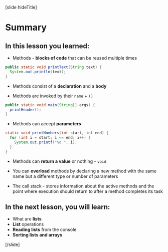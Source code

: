 [slide hideTitle]
# Summary

## In this lesson you learned:

- Methods - **blocks of code** that can be reused multiple times

``` java
public static void printText(String text) {
  System.out.println(text);
}
```

- Methods consist of a **declaration** and a **body**

- Methods are invoked by their `name` + `()`

``` java
public static void main(String[] args) {
  printHeader();
}
```

- Methods can accept **parameters**

``` java
static void printNumbers(int start, int end) { 
  for (int i = start; i <= end; i++) {
    System.out.printf("%d ", i);
  }
}
```
- Methods can **return a value** or nothing - `void`

- You can **overload** methods by declaring a new method with the same name but a different type or number of parameters

- The call stack - stores information about the active methods and the point where execution should return to after a method completes its task

## In the next lesson, you will learn:

- What are **lists**
- **List** operations
- **Reading lists** from the console
- **Sorting lists and arrays**

[/slide]